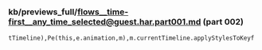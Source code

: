### kb/previews_full/flows__time-first__any_time_selected@guest.har.part001.md (part 002)

```md
tTimeline),Pe(this,e.animation,m),m.currentTimeline.applyStylesToKeyf
```

```
